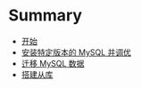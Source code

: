 # Summary

* [开始](README.md)
* [安装特定版本的 MySQL 并调优](SETUP.md)
* [迁移 MySQL 数据](migration.md)
* [搭建从库](setup_slave.md)
